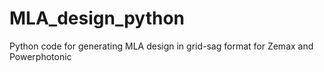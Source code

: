 # MLA_design_python
Python code for generating MLA design in grid-sag format for Zemax and Powerphotonic
